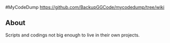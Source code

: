 #MyCodeDump
https://github.com/BackupGGCode/mycodedump/tree/wiki

## About ##
Scripts and codings not big enough to live in their own projects.

